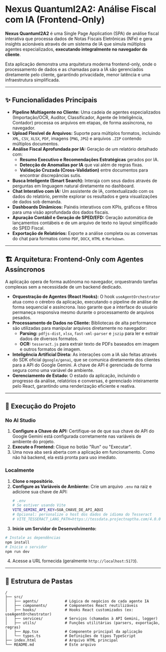 # Nexus QuantumI2A2: Análise Fiscal com IA (Frontend-Only)

**Nexus QuantumI2A2** é uma Single Page Application (SPA) de análise fiscal interativa que processa dados de Notas Fiscais Eletrônicas (NFe) e gera insights acionáveis através de um sistema de IA que simula múltiplos agentes especializados, **executando integralmente no navegador do cliente**.

Esta aplicação demonstra uma arquitetura moderna frontend-only, onde o processamento de dados e as chamadas para a IA são gerenciados diretamente pelo cliente, garantindo privacidade, menor latência e uma infraestrutura simplificada.

---

## ✨ Funcionalidades Principais

*   **Pipeline Multiagente no Cliente:** Uma cadeia de agentes especializados (Importação/OCR, Auditor, Classificador, Agente de Inteligência, Contador) processa os arquivos em etapas, de forma assíncrona, no navegador.
*   **Upload Flexível de Arquivos:** Suporte para múltiplos formatos, incluindo `XML`, `CSV`, `XLSX`, `PDF`, imagens (`PNG`, `JPG`) e arquivos `.ZIP` contendo múltiplos documentos.
*   **Análise Fiscal Aprofundada por IA:** Geração de um relatório detalhado com:
    *   **Resumo Executivo e Recomendações Estratégicas** gerados por IA.
    *   **Detecção de Anomalias por IA** que vai além de regras fixas.
    *   **Validação Cruzada (Cross-Validation)** entre documentos para encontrar discrepâncias sutis.
*   **Busca Inteligente (Smart Search):** Interaja com seus dados através de perguntas em linguagem natural diretamente no dashboard.
*   **Chat Interativo com IA:** Um assistente de IA, contextualizado com os dados do relatório, permite explorar os resultados e gera visualizações de dados sob demanda.
*   **Dashboards Dinâmicos:** Painéis interativos com KPIs, gráficos e filtros para uma visão aprofundada dos dados fiscais.
*   **Apuração Contábil e Geração de SPED/EFD:** Geração automática de lançamentos contábeis e de um arquivo de texto no layout simplificado do SPED Fiscal.
*   **Exportação de Relatórios:** Exporte a análise completa ou as conversas do chat para formatos como `PDF`, `DOCX`, `HTML` e `Markdown`.

---

## 🏗️ Arquitetura: Frontend-Only com Agentes Assíncronos

A aplicação opera de forma autônoma no navegador, orquestrando tarefas complexas sem a necessidade de um backend dedicado.

*   **Orquestração de Agentes (React Hooks):** O hook `useAgentOrchestrator` atua como o cérebro da aplicação, executando o pipeline de análise de forma sequencial e assíncrona. Isso garante que a interface do usuário permaneça responsiva mesmo durante o processamento de arquivos pesados.
*   **Processamento de Dados no Cliente:** Bibliotecas de alta performance são utilizadas para manipular arquivos diretamente no navegador:
    *   **Parsing:** `pdfjs-dist`, `xlsx`, `fast-xml-parser` e `jszip` para ler e extrair dados de diversos formatos.
    *   **OCR:** `tesseract.js` para extrair texto de PDFs baseados em imagem e outros formatos de imagem.
*   **Inteligência Artificial Direta:** As interações com a IA são feitas através do SDK oficial `@google/genai`, que se comunica diretamente dos clientes para a API do Google Gemini. A chave de API é gerenciada de forma segura como uma variável de ambiente.
*   **Gerenciamento de Estado:** O estado da aplicação, incluindo o progresso da análise, relatórios e conversas, é gerenciado inteiramente pelo React, garantindo uma renderização eficiente e reativa.

---

## 🚀 Execução do Projeto

### No AI Studio
1.  **Configure a Chave de API:** Certifique-se de que sua chave de API do Google Gemini está configurada corretamente nas variáveis de ambiente do projeto.
2.  **Execute o Frontend:** Clique no botão "Run" ou "Executar".
3.  Uma nova aba será aberta com a aplicação em funcionamento. Como não há backend, ela está pronta para uso imediato.

### Localmente
1.  **Clone o repositório.**
2.  **Configure as Variáveis de Ambiente:** Crie um arquivo `.env` na raiz e adicione sua chave de API:
    ```sh
    # .env
    # Se estiver usando Vite
    VITE_GEMINI_API_KEY=SUA_CHAVE_DE_API_AQUI
    # Opcional: personalize o host dos dados de idioma do Tesseract
    # VITE_TESSERACT_LANG_PATH=https://tessdata.projectnaptha.com/4.0.0
    ```
3.  **Inicie um Servidor de Desenvolvimento:**
   ```bash
   # Instale as dependências
   npm install
   # Inicie o servidor
   npm run dev
   ```
4.  Acesse a URL fornecida (geralmente `http://localhost:5173`).

---

## 📁 Estrutura de Pastas

```
/
├── src/
│   ├── agents/            # Lógica de negócios de cada agente IA
│   ├── components/        # Componentes React reutilizáveis
│   ├── hooks/             # Hooks React customizados (ex: useAgentOrchestrator)
│   ├── services/          # Serviços (chamadas à API Gemini, logger)
│   ├── utils/             # Funções utilitárias (parsers, exportação, regras)
│   ├── App.tsx            # Componente principal da aplicação
│   └── types.ts           # Definições de tipos TypeScript
├── index.html             # Arquivo HTML principal
└── README.md              # Este arquivo
```